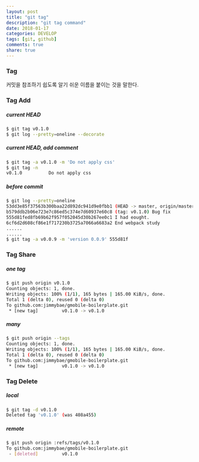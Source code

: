 ```yaml
---
layout: post
title: "git tag"
description: "git tag command"
date: 2018-01-17
categories: DEVELOP
tags: [git, github]
comments: true
share: true
---
```

### Tag
커밋을 참조하기 쉽도록 알기 쉬운 이름을 붙이는 것을 말한다.

### Tag Add
##### current HEAD
```sh
$ git tag v0.1.0
$ git log --pretty=oneline --decorate
```

##### current HEAD, add comment
```sh
$ git tag -a v0.1.0 -m 'Do not apply css'
$ git tag -n
v0.1.0          Do not apply css
```

##### before commit
```sh
$ git log --pretty=oneline
53dd3e85f37563b300baa22d892dc941d9e0fbb1 (HEAD -> master, origin/master) Apply bootstrap
b579ddb2b06e723e7c86ed5c374e7d60937e60c8 (tag: v0.1.0) Bug fix
555d81fed8fb69b62f957f052045d30b267ee0c1 I had eought.
6cf6d2d608cf86e1f717230b3725a7066a6683a2 End webpack study
......
......
$ git tag -a v0.0.9 -m 'version 0.0.9' 555d81f
```

### Tag Share
##### one tag
```sh
$ git push origin v0.1.0
Counting objects: 1, done.
Writing objects: 100% (1/1), 165 bytes | 165.00 KiB/s, done.
Total 1 (delta 0), reused 0 (delta 0)
To github.com:jimmybae/gmobile-boilerplate.git
 * [new tag]         v0.1.0 -> v0.1.0
```

##### many
```sh
$ git push origin --tags
Counting objects: 1, done.
Writing objects: 100% (1/1), 165 bytes | 165.00 KiB/s, done.
Total 1 (delta 0), reused 0 (delta 0)
To github.com:jimmybae/gmobile-boilerplate.git
 * [new tag]         v0.1.0 -> v0.1.0
```

### Tag Delete
##### local
```sh
$ git tag -d v0.1.0
Deleted tag 'v0.1.0' (was 408a455)
```

##### remote
```sh
$ git push origin :refs/tags/v0.1.0
To github.com:jimmybae/gmobile-boilerplate.git
 - [deleted]         v0.1.0
```